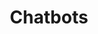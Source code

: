 ---
# This topic lives at
# https://digital.gov/topics/chatbots

# Topic Title
title: "Chatbots"

# description — keep it short and clear
# summary: ""

# Weight
weight: 1

# For more information on managing topics,
# see https://github.com/GSA/digitalgov.gov/wiki/topics
---